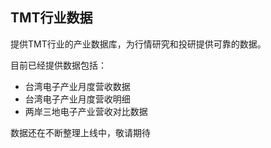 ## TMT行业数据

提供TMT行业的产业数据库，为行情研究和投研提供可靠的数据。

目前已经提供数据包括：

- 台湾电子产业月度营收数据
- 台湾电子产业月度营收明细
- 两岸三地电子产业营收对比数据

数据还在不断整理上线中，敬请期待